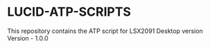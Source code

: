 # LUCID-ATP-SCRIPTS
This repository contains the ATP script for LSX2091 Desktop version
Version - 1.0.0
